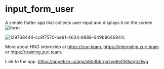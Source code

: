
# input_form_user

A simple flutter app that collects user input and displays it on the screen
![form](https://user-images.githubusercontent.com/81062900/130351273-ea7af659-5bbb-4434-a369-62e75eb551a8.gif)


![129768444-cc8f7570-be91-4634-8889-649b8646941c](https://user-images.githubusercontent.com/81052783/130188155-d320f2db-1aae-490f-8d69-b5a18c408313.png)

More about HNG internship at https://zuri.team, https://internship.zuri.team or https://training.zuri.team.

Link to the app.
https://appetize.io/app/x8b3bbrqgkyq6ef0j9xrqtc0wg


